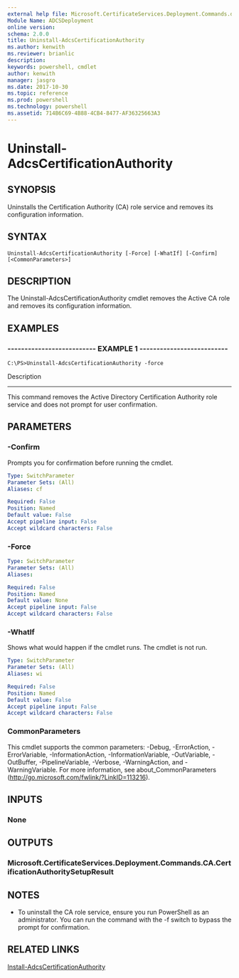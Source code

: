 ```yaml
---
external help file: Microsoft.CertificateServices.Deployment.Commands.dll-Help.xml
Module Name: ADCSDeployment
online version: 
schema: 2.0.0
title: Uninstall-AdcsCertificationAuthority
ms.author: kenwith
ms.reviewer: brianlic
description: 
keywords: powershell, cmdlet
author: kenwith
manager: jasgro
ms.date: 2017-10-30
ms.topic: reference
ms.prod: powershell
ms.technology: powershell
ms.assetid: 714B6C69-4B88-4CB4-8477-AF36325663A3
---
```


# Uninstall-AdcsCertificationAuthority

## SYNOPSIS
Uninstalls the Certification Authority (CA) role service and removes its configuration information.

## SYNTAX

```
Uninstall-AdcsCertificationAuthority [-Force] [-WhatIf] [-Confirm] [<CommonParameters>]
```

## DESCRIPTION
The Uninstall-AdcsCertificationAuthority cmdlet removes the Active CA role and removes its configuration information.

## EXAMPLES

### -------------------------- EXAMPLE 1 --------------------------
```
C:\PS>Uninstall-AdcsCertificationAuthority -force
```

Description

-----------

This command removes the Active Directory Certification Authority role service and does not prompt for user confirmation.

## PARAMETERS

### -Confirm
Prompts you for confirmation before running the cmdlet.

```yaml
Type: SwitchParameter
Parameter Sets: (All)
Aliases: cf

Required: False
Position: Named
Default value: False
Accept pipeline input: False
Accept wildcard characters: False
```

### -Force

```yaml
Type: SwitchParameter
Parameter Sets: (All)
Aliases: 

Required: False
Position: Named
Default value: None
Accept pipeline input: False
Accept wildcard characters: False
```

### -WhatIf
Shows what would happen if the cmdlet runs.
The cmdlet is not run.

```yaml
Type: SwitchParameter
Parameter Sets: (All)
Aliases: wi

Required: False
Position: Named
Default value: False
Accept pipeline input: False
Accept wildcard characters: False
```

### CommonParameters
This cmdlet supports the common parameters: -Debug, -ErrorAction, -ErrorVariable, -InformationAction, -InformationVariable, -OutVariable, -OutBuffer, -PipelineVariable, -Verbose, -WarningAction, and -WarningVariable. For more information, see about_CommonParameters (http://go.microsoft.com/fwlink/?LinkID=113216).

## INPUTS

### None

## OUTPUTS

### Microsoft.CertificateServices.Deployment.Commands.CA.CertificationAuthoritySetupResult

## NOTES
* To uninstall the CA role service, ensure you run PowerShell as an administrator. You can run the command with the -f switch to bypass the prompt for confirmation.

## RELATED LINKS

[Install-AdcsCertificationAuthority](./Install-AdcsCertificationAuthority.md)

